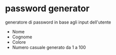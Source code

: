 # password generator

generatore di password in base agli input dell'utente
-  Nome
-  Cognome
-  Colore
-  Numero casuale generato da 1 a 100
